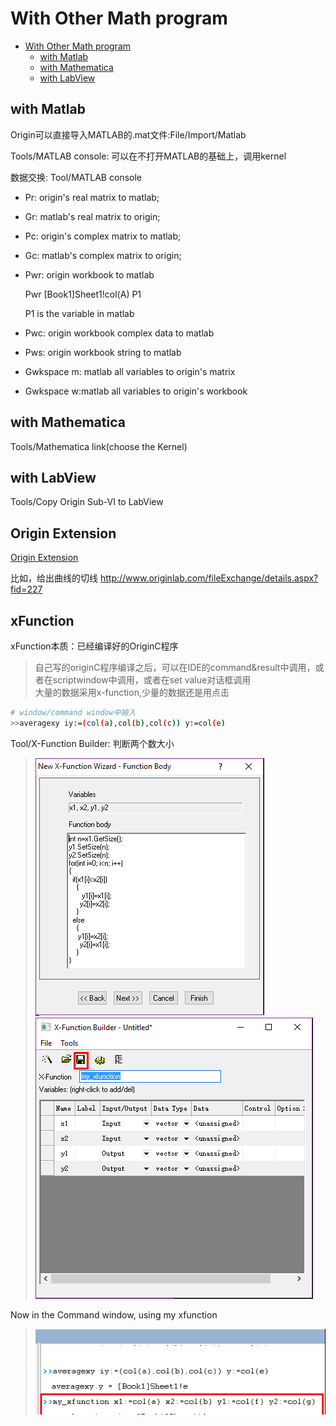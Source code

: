 # With Other Math program

<!-- TOC -->

- [With Other Math program](#with-other-math-program)
    - [with Matlab](#with-matlab)
    - [with Mathematica](#with-mathematica)
    - [with LabView](#with-labview)

<!-- /TOC -->

## with Matlab

Origin可以直接导入MATLAB的.mat文件:File/Import/Matlab

Tools/MATLAB console: 可以在不打开MATLAB的基础上，调用kernel

数据交换: Tool/MATLAB console
- Pr: origin's real matrix to matlab;
- Gr: matlab's real matrix to origin;

- Pc: origin's complex matrix to matlab;
- Gc: matlab's complex matrix to origin;

- Pwr: origin workbook to matlab

    Pwr [Book1]Sheet1!col(A) P1

    P1 is the variable in matlab
- Pwc: origin workbook complex data to matlab

- Pws: origin workbook string to matlab

- Gwkspace m: matlab all variables to origin's matrix

- Gwkspace w:matlab all variables to origin's workbook

## with Mathematica

Tools/Mathematica link(choose the Kernel)

## with LabView

Tools/Copy Origin Sub-VI to LabView

## Origin Extension

[Origin Extension](https://www.originlab.com/fileexchange/)

比如，给出曲线的切线 <http://www.originlab.com/fileExchange/details.aspx?fid=227>

## xFunction

xFunction本质：已经编译好的OriginC程序
> 自己写的originC程序编译之后，可以在IDE的command&result中调用，或者在scriptwindow中调用，或者在set value对话框调用  
> 大量的数据采用x-function,少量的数据还是用点击

```bash
# window/command window中输入
>>averagexy iy:=(col(a),col(b),col(c)) y:=col(e)
```

Tool/X-Function Builder: 判断两个数大小
> ![](res/xfunction02.png)
> ![](res/xfunction03.png)

Now in the Command window, using my xfunction
> ![](res/xfunction04.png)